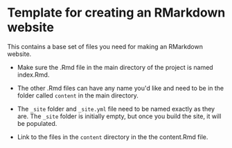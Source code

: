 # Template for creating an RMarkdown website

This contains a base set of files you need for making an RMarkdown website.

* Make sure the .Rmd file in the main directory of the project is named index.Rmd. 

* The other .Rmd files can have any name you'd like and need to be in the folder called `content` in the main directory. 

* The `_site` folder and `_site.yml` file need to be named exactly as they are. The `_site` folder is initially empty, but once you build the site, it will be populated.

* Link to the files in the `content` directory in the the content.Rmd file.
